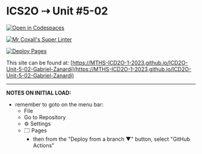 # ICS2O ⇢ Unit #5-02

[![Open in Codespaces](https://classroom.github.com/assets/launch-codespace-7f7980b617ed060a017424585567c406b6ee15c891e84e1186181d67ecf80aa0.svg)](https://classroom.github.com/open-in-codespaces?assignment_repo_id=14870404)

[![Mr Coxall's Super Linter](https://github.com/MTHS-ICD2O-1-2023/ICD2O-Unit-5-02-Gabriel-Zanardi/workflows/Mr%20Coxall's%20Super%20Linter/badge.svg)](https://github.com/MTHS-ICD2O-1-2023/ICD2O-Unit-5-02-Gabriel-Zanardi/actions)

[![Deploy Pages](https://github.com/MTHS-ICD2O-1-2023/ICD2O-Unit-5-02-Gabriel-Zanardi/workflows/Deploy%20Pages/badge.svg)](https://github.com/MTHS-ICD2O-1-2023/ICD2O-Unit-5-02-Gabriel-Zanardi/actions)

This site can be found at: [https://MTHS-ICD2O-1-2023.github.io/ICD2O-Unit-5-02-Gabriel-Zanardi](https://MTHS-ICD2O-1-2023.github.io/ICD2O-Unit-5-02-Gabriel-Zanardi)

---

**NOTES ON INITIAL LOAD:**
- remember to goto on the menu bar:
  - File
  - Go to Repository
  - ⚙ Settings
  - 🗔 Pages
    - then from the "Deploy from a branch ▼" button, select "GitHub Actions"
